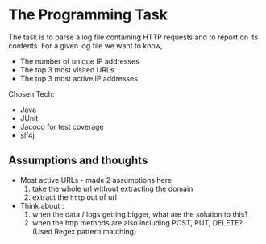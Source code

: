 # The Programming Task

The task is to parse a log file containing HTTP requests and to
report on its contents. For a given log file we want to know,
* The number of unique IP addresses
* The top 3 most visited URLs
* The top 3 most active IP addresses


Chosen Tech:
* Java
* JUnit
* Jacoco for test coverage
* slf4j


## Assumptions and thoughts
* Most active URLs - made 2 assumptions here
    1. take the whole url without extracting the domain
    2. extract the `http` out of url
* Think about :
    1. when the data / logs getting bigger, what are the solution to this?
    2. when the http methods are also including POST, PUT, DELETE? (Used Regex pattern matching)